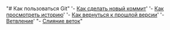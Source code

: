 "# Как пользоваться Git" 
'- [Как сделать новый коммит](./commmit_help.md)' 
'- [Как просмотреть историю](./log_help.md)' 
'- [Как вернуться к прошлой версии](./reset_help.md)' 
'- [Ветвление](./branch_help.md)' 
"- [Слияние веток](./merge_help.md)" 

